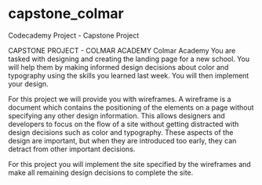 # capstone_colmar
Codecademy Project - Capstone Project

CAPSTONE PROJECT - COLMAR ACADEMY
Colmar Academy
You are tasked with designing and creating the landing page for a new school. You will help them by making informed design 
decisions about color and typography using the skills you learned last week. You will then implement your design.

For this project we will provide you with wireframes. A wireframe is a document which contains the positioning of the 
elements on a page without specifying any other design information. This allows designers and developers to focus on the 
flow of a site without getting distracted with design decisions such as color and typography. These aspects of the design 
are important, but when they are introduced too early, they can detract from other important decisions.

For this project you will implement the site specified by the wireframes and make all remaining design decisions to complete 
the site. 
